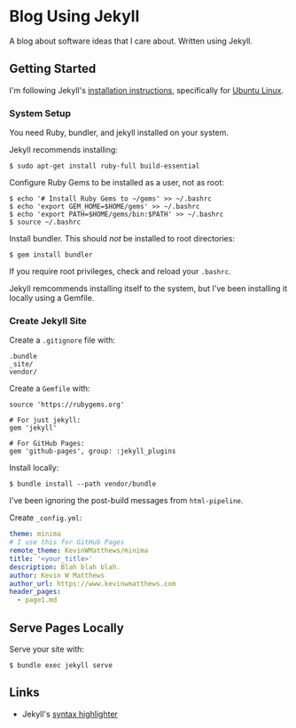 # Blog Using Jekyll

A blog about software ideas that I care about. Written using Jekyll.


## Getting Started

I'm following Jekyll's [installation instructions](https://jekyllrb.com/docs/installation/),
specifically for [Ubuntu Linux](https://jekyllrb.com/docs/installation/ubuntu/).


### System Setup

You need Ruby, bundler, and jekyll installed on your system.

Jekyll recommends installing:

```
$ sudo apt-get install ruby-full build-essential
```

Configure Ruby Gems to be installed as a user, not as root:

```
$ echo '# Install Ruby Gems to ~/gems' >> ~/.bashrc
$ echo 'export GEM_HOME=$HOME/gems' >> ~/.bashrc
$ echo 'export PATH=$HOME/gems/bin:$PATH' >> ~/.bashrc
$ source ~/.bashrc
```

Install bundler. This should *not* be installed to root directories:

```
$ gem install bundler
```

If you require root privileges, check and reload your `.bashrc`.

Jekyll remcommends installing itself to the system, but I've been
installing it locally using a Gemfile.


### Create Jekyll Site

Create a `.gitignore` file with:

```
.bundle
_site/
vendor/
```

Create a `Gemfile` with:

```
source 'https://rubygems.org'

# For just jekyll:
gem 'jekyll'

# For GitHub Pages:
gem 'github-pages', group: :jekyll_plugins
```

Install locally:

```
$ bundle install --path vendor/bundle
```

I've been ignoring the post-build messages from `html-pipeline`.

Create `_config.yml`:

```yml
theme: minima
# I use this for GitHub Pages
remote_theme: KevinWMatthews/minima
title: '<your_title>'
description: Blah blah blah.
author: Kevin W Matthews
author_url: https://www.kevinwmatthews.com
header_pages:
  - page1.md
```


## Serve Pages Locally

Serve your site with:

```
$ bundle exec jekyll serve
```


## Links

  * Jekyll's [syntax highlighter](https://github.com/jneen/rouge/wiki/List-of-supported-languages-and-lexers)
